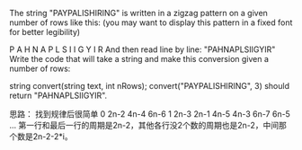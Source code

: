 The string "PAYPALISHIRING" is written in a zigzag pattern on a given number of rows like this: (you may want to display this pattern in a fixed font for better legibility)

P   A   H   N
A P L S I I G
Y   I   R
And then read line by line: "PAHNAPLSIIGYIR"
Write the code that will take a string and make this conversion given a number of rows:

string convert(string text, int nRows);
convert("PAYPALISHIRING", 3) should return "PAHNAPLSIIGYIR".




思路：
找到规律后很简单
0				2n-2				4n-4				6n-6
	1		2n-3	2n-1		4n-5	4n-3		6n-7	6n-5
...
第一行和最后一行的周期是2n-2，其他各行没2个数的周期也是2n-2，中间那个数是2n-2-2*i。
